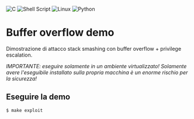 ![C](https://img.shields.io/badge/c-%2300599C.svg?style=for-the-badge&logo=c&logoColor=white) ![Shell Script](https://img.shields.io/badge/shell_script-%23121011.svg?style=for-the-badge&logo=gnu-bash&logoColor=white) ![Linux](https://img.shields.io/badge/Linux-FCC624?style=for-the-badge&logo=linux&logoColor=black) ![Python](https://img.shields.io/badge/Python-FFD43B?style=for-the-badge&logo=python&logoColor=blue)
# Buffer overflow demo
Dimostrazione di attacco stack smashing con buffer overflow + privilege escalation.

*IMPORTANTE: eseguire solamente in un ambiente virtualizzato! Solamente avere l'eseguibile installato sulla propria macchina è un enorme rischio per la sicurezza!*

## Eseguire la demo
```shell
$ make exploit
```
